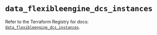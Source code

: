 # `data_flexibleengine_dcs_instances`

Refer to the Terraform Registry for docs: [`data_flexibleengine_dcs_instances`](https://registry.terraform.io/providers/flexibleenginecloud/flexibleengine/1.46.0/docs/data-sources/dcs_instances).
